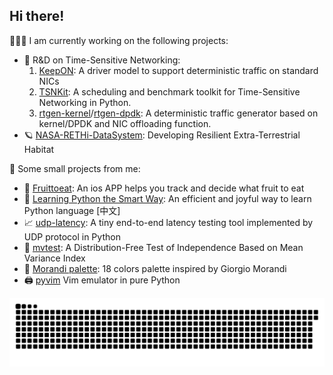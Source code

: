 ## Hi there!

🧑🏽‍💻 I am currently working on the following projects:

- 🔬 R&D on Time-Sensitive Networking:
    1. [KeepON](https://github.com/ChuanyuXue/KeepON-rpi): A driver model to support deterministic traffic on standard NICs
    2. [TSNKit](https://github.com/ChuanyuXue/tsnkit): A scheduling and benchmark toolkit for Time-Sensitive Networking in Python.
    3. [rtgen-kernel](https://github.com/ChuanyuXue/RPiTSN)/[rtgen-dpdk](https://github.com/ChuanyuXue/rtgen-dpdk): A deterministic traffic generator based on kernel/DPDK and NIC offloading function.
- 🪐 [NASA-RETHi-DataSystem](https://github.com/ChuanyuXue/NASA-RETHi-DataService): Developing Resilient Extra-Terrestrial Habitat

🤷 Some small projects from me:
- 🍋 [Fruittoeat](https://apps.apple.com/us/app/fruittoeat/id6499253474): An ios APP helps you track and decide what fruit to eat
- 🧸 [Learning Python the Smart Way](https://github.com/datawhalechina/learn-python-the-smart-way): An efficient and joyful way to learn Python language \[中文\]
- 📈 [udp-latency](https://github.com/ChuanyuXue/udp-latency): A tiny end-to-end latency testing tool implemented by UDP protocol in Python
- 📐 [mvtest](https://github.com/ChuanyuXue/MVTest): A Distribution-Free Test of Independence Based on Mean Variance Index
- 🎨 [Morandi palette](https://medium.com/@skewcy/hackers-and-painters-crafting-an-academic-color-palette-inspired-by-giorgio-morandi-c1cb792f8b74): 18 colors palette inspired by Giorgio Morandi
- 🖨️ [pyvim](https://github.com/ChuanyuXue/pyvim) Vim emulator in pure Python


![Snake animation](https://github.com/chuanyuxue/chuanyuxue/blob/output/github-contribution-grid-snake.svg)
